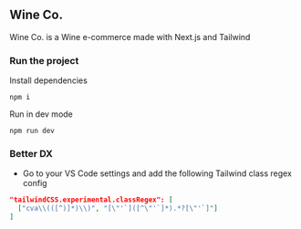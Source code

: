 ## Wine Co.

Wine Co. is a Wine e-commerce made with Next.js and Tailwind

### Run the project

Install dependencies
```
npm i
```

Run in dev mode
```
npm run dev
```

### Better DX

- Go to your VS Code settings and add the following Tailwind class regex config

```json
"tailwindCSS.experimental.classRegex": [
  ["cva\\(([^)]*)\\)", "[\"'`]([^\"'`]*).*?[\"'`]"]
]
```
